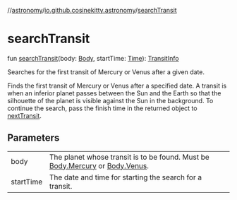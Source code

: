 //[astronomy](../../index.md)/[io.github.cosinekitty.astronomy](index.md)/[searchTransit](search-transit.md)

# searchTransit

fun [searchTransit](search-transit.md)(body: [Body](-body/index.md), startTime: [Time](-time/index.md)): [TransitInfo](-transit-info/index.md)

Searches for the first transit of Mercury or Venus after a given date.

Finds the first transit of Mercury or Venus after a specified date. A transit is when an inferior planet passes between the Sun and the Earth so that the silhouette of the planet is visible against the Sun in the background. To continue the search, pass the finish time in the returned object to [nextTransit](next-transit.md).

## Parameters

| | |
|---|---|
| body | The planet whose transit is to be found. Must be [Body.Mercury](-body/-mercury/index.md) or [Body.Venus](-body/-venus/index.md). |
| startTime | The date and time for starting the search for a transit. |
